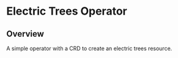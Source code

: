# Electric Trees Operator

## Overview

A simple operator with a CRD to create an electric trees resource.

